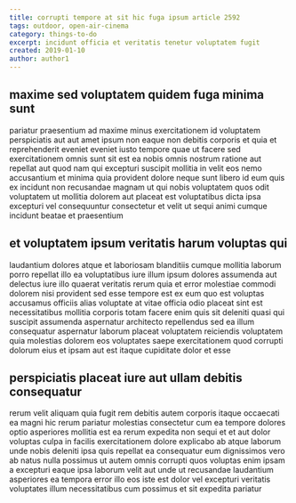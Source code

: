 ```yaml
---
title: corrupti tempore at sit hic fuga ipsum article 2592
tags: outdoor, open-air-cinema
category: things-to-do
excerpt: incidunt officia et veritatis tenetur voluptatem fugit
created: 2019-01-10
author: author1
---
```


## maxime sed voluptatem quidem fuga minima sunt

pariatur praesentium ad maxime minus exercitationem id voluptatem perspiciatis aut aut amet ipsum non eaque non debitis corporis et quia et reprehenderit eveniet eveniet iusto tempore quae ut facere sed exercitationem omnis sunt sit est ea nobis omnis nostrum ratione aut repellat aut quod nam qui excepturi suscipit mollitia in velit eos nemo accusantium et minima quia provident dolore neque sunt libero id eum quis ex incidunt non recusandae magnam ut qui nobis voluptatem quos odit voluptatem ut mollitia dolorem aut placeat est voluptatibus dicta ipsa excepturi vel consequuntur consectetur et velit ut sequi animi cumque incidunt beatae et praesentium

## et voluptatem ipsum veritatis harum voluptas qui

laudantium dolores atque et laboriosam blanditiis cumque mollitia laborum porro repellat illo ea voluptatibus iure illum ipsum dolores assumenda aut delectus iure illo quaerat veritatis rerum quia et error molestiae commodi dolorem nisi provident sed esse tempore est ex eum quo est voluptas accusamus officiis alias voluptate at vitae officia odio placeat sint est necessitatibus mollitia corporis totam facere enim quis sit deleniti quasi qui suscipit assumenda aspernatur architecto repellendus sed ea illum consequatur aspernatur laborum placeat voluptatem reiciendis voluptatem quia molestias dolorem eos voluptates saepe exercitationem quod corrupti dolorum eius et ipsam aut est itaque cupiditate dolor et esse

## perspiciatis placeat iure aut ullam debitis consequatur

rerum velit aliquam quia fugit rem debitis autem corporis itaque occaecati ea magni hic rerum pariatur molestias consectetur cum ea tempore dolores optio asperiores mollitia est ea rerum expedita non sequi et et aut dolor voluptas culpa in facilis exercitationem dolore explicabo ab atque laborum unde nobis deleniti ipsa quis repellat ea consequatur eum dignissimos vero ab natus nulla possimus ut autem omnis corrupti quos voluptas enim ipsam a excepturi eaque ipsa laborum velit aut unde ut recusandae laudantium asperiores ea tempora error illo eos iste est dolor vel excepturi veritatis voluptates illum necessitatibus cum possimus et sit expedita pariatur
